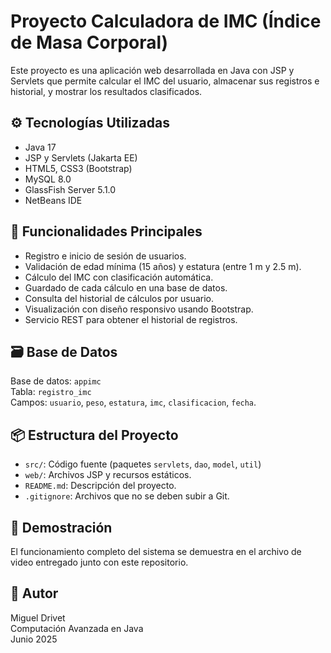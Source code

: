 # Proyecto Calculadora de IMC (Índice de Masa Corporal)

Este proyecto es una aplicación web desarrollada en Java con JSP y Servlets que permite calcular el IMC del usuario, almacenar sus registros e historial, y mostrar los resultados clasificados.

## ⚙️ Tecnologías Utilizadas

- Java 17
- JSP y Servlets (Jakarta EE)
- HTML5, CSS3 (Bootstrap)
- MySQL 8.0
- GlassFish Server 5.1.0
- NetBeans IDE

## 🚀 Funcionalidades Principales

- Registro e inicio de sesión de usuarios.
- Validación de edad mínima (15 años) y estatura (entre 1 m y 2.5 m).
- Cálculo del IMC con clasificación automática.
- Guardado de cada cálculo en una base de datos.
- Consulta del historial de cálculos por usuario.
- Visualización con diseño responsivo usando Bootstrap.
- Servicio REST para obtener el historial de registros.

## 🗃️ Base de Datos

Base de datos: `appimc`  
Tabla: `registro_imc`  
Campos: `usuario`, `peso`, `estatura`, `imc`, `clasificacion`, `fecha`.

## 📦 Estructura del Proyecto

- `src/`: Código fuente (paquetes `servlets`, `dao`, `model`, `util`)
- `web/`: Archivos JSP y recursos estáticos.
- `README.md`: Descripción del proyecto.
- `.gitignore`: Archivos que no se deben subir a Git.

## 🧪 Demostración

El funcionamiento completo del sistema se demuestra en el archivo de video entregado junto con este repositorio.

## 👤 Autor

Miguel Drivet  
Computación Avanzada en Java  
Junio 2025
